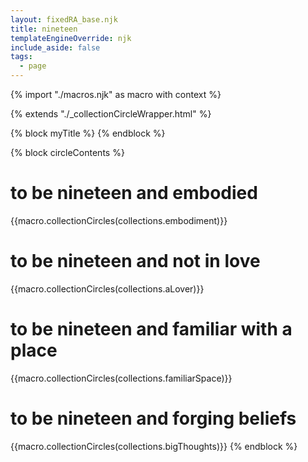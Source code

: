 ```yaml
---
layout: fixedRA_base.njk
title: nineteen
templateEngineOverride: njk
include_aside: false 
tags: 
  - page
---
```

{% import "./macros.njk" as macro with context %}

{% extends "./_collectionCircleWrapper.html" %}

{% block myTitle %}
{% endblock %}

{% block circleContents %}

<h1> to be nineteen and embodied </h1>
{{macro.collectionCircles(collections.embodiment)}}

<h1> to be nineteen and not in love </h1>
{{macro.collectionCircles(collections.aLover)}}

<h1> to be nineteen and familiar with a place </h1>
{{macro.collectionCircles(collections.familiarSpace)}}

<h1> to be nineteen and forging beliefs </h1>
{{macro.collectionCircles(collections.bigThoughts)}}
{% endblock %}